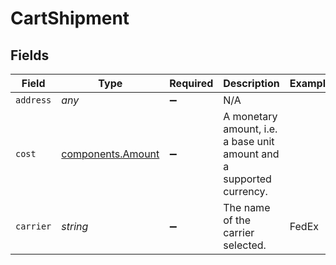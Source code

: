# CartShipment


## Fields

| Field                                                                | Type                                                                 | Required                                                             | Description                                                          | Example                                                              |
| -------------------------------------------------------------------- | -------------------------------------------------------------------- | -------------------------------------------------------------------- | -------------------------------------------------------------------- | -------------------------------------------------------------------- |
| `address`                                                            | *any*                                                                | :heavy_minus_sign:                                                   | N/A                                                                  |                                                                      |
| `cost`                                                               | [components.Amount](../../models/components/amount.md)               | :heavy_minus_sign:                                                   | A monetary amount, i.e. a base unit amount and a supported currency. |                                                                      |
| `carrier`                                                            | *string*                                                             | :heavy_minus_sign:                                                   | The name of the carrier selected.                                    | FedEx                                                                |